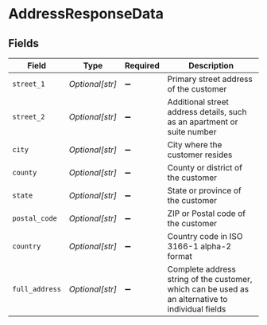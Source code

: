 # AddressResponseData


## Fields

| Field                                                                                             | Type                                                                                              | Required                                                                                          | Description                                                                                       |
| ------------------------------------------------------------------------------------------------- | ------------------------------------------------------------------------------------------------- | ------------------------------------------------------------------------------------------------- | ------------------------------------------------------------------------------------------------- |
| `street_1`                                                                                        | *Optional[str]*                                                                                   | :heavy_minus_sign:                                                                                | Primary street address of the customer                                                            |
| `street_2`                                                                                        | *Optional[str]*                                                                                   | :heavy_minus_sign:                                                                                | Additional street address details, such as an apartment or suite number                           |
| `city`                                                                                            | *Optional[str]*                                                                                   | :heavy_minus_sign:                                                                                | City where the customer resides                                                                   |
| `county`                                                                                          | *Optional[str]*                                                                                   | :heavy_minus_sign:                                                                                | County or district of the customer                                                                |
| `state`                                                                                           | *Optional[str]*                                                                                   | :heavy_minus_sign:                                                                                | State or province of the customer                                                                 |
| `postal_code`                                                                                     | *Optional[str]*                                                                                   | :heavy_minus_sign:                                                                                | ZIP or Postal code of the customer                                                                |
| `country`                                                                                         | *Optional[str]*                                                                                   | :heavy_minus_sign:                                                                                | Country code in ISO 3166-1 alpha-2 format                                                         |
| `full_address`                                                                                    | *Optional[str]*                                                                                   | :heavy_minus_sign:                                                                                | Complete address string of the customer, which can be used as an alternative to individual fields |